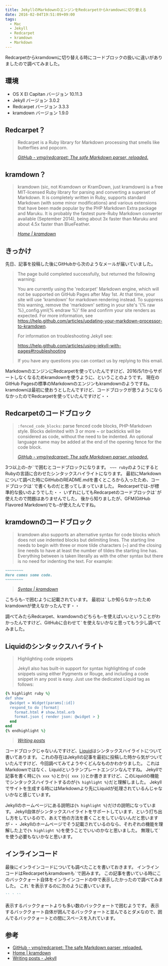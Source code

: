 ```yaml
---
title: JekyllのMarkdownのエンジンをRedcarpetからkramdownに切り替える
date: 2016-02-04T19:51:09+09:00
tags:
  - Mac
  - Jekyll
  - Redcarpet
  - kramdown
  - Markdown
---
```

Redcarpetからkramdownに切り替える時にコードブロックの扱いに違いがありましたので調べてみました。

<!-- more -->

## 環境

* OS X El Capitan バージョン 10.11.3
* Jekyll バージョン 3.0.2
* Redcarpet バージョン 3.3.3
* kramdown バージョン 1.9.0

## Redcarpet？

> Redcarpet is a Ruby library for Markdown processing that smells like butterflies and popcorn.
>
> <cite>[GitHub - vmg/redcarpet: The safe Markdown parser, reloaded.](https://github.com/vmg/redcarpet)</cite>

## kramdown？

> kramdown (sic, not Kramdown or KramDown, just kramdown) is a free MIT-licensed Ruby library for parsing and converting a superset of Markdown. It is completely written in Ruby, supports standard Markdown (with some minor modifications) and various extensions that have been made popular by the PHP Markdown Extra package and Maruku.
> It is probably the fastest pure-Ruby Markdown converter available (September 2014), being about 3x faster than Maruku and about 4.5x faster than BlueFeather.
>
> <cite>[Home | kramdown](http://kramdown.gettalong.org)</cite>

## きっかけ

先日、記事を投稿した後にGitHubから次のようなメールが届いていました。

> The page build completed successfully, but returned the following warning:
>
> You are currently using the 'redcarpet' Markdown engine, which will not be supported on GitHub Pages after May 1st. At that time, your site will use 'kramdown' for markdown rendering instead. To suppress this warning, remove the 'markdown' setting in your site's '{% raw %}_config.yml{% endraw %}' file and confirm your site renders as expected. For more information, see https://help.github.com/articles/updating-your-markdown-processor-to-kramdown.
>
> For information on troubleshooting Jekyll see:
>
>  https://help.github.com/articles/using-jekyll-with-pages#troubleshooting
>
> If you have any questions you can contact us by replying to this email.

MarkdownのエンジンにRedcarpetを使っていたんですけど、2016/5/1からサポートしなくなるためkramdownを使うように、ということのようです。
現在のGitHub Pagesの標準のMarkdownのエンジンもkramdownのようですね。
kramdownは最初に使おうとしたんですけど、コードブロックが思うようにならなかったのでRedcarpetを使っていたんですけど・・

## Redcarpetのコードブロック

> `:fenced_code_blocks`: parse fenced code blocks, PHP-Markdown style. Blocks delimited with 3 or more ~ or backticks will be considered as code, without the need to be indented. An optional language name may be added at the end of the opening fence for the code block.
>
> <cite>[GitHub - vmg/redcarpet: The safe Markdown parser, reloaded.](https://github.com/vmg/redcarpet)</cite>

3つ以上の`~`か`` ` ``で囲むとコードブロックになります。
`~~~ ruby`のようにするとRubyの言語に合わせたシンタックスハイライトになります。
最初にMarkdownについて調べた時にGitHubのREADME.mdを書くところから入ったため、コードブロックは`` ` ``で書くものだと思ってしまっていました。
Redcarpetでは`~`が標準的な扱いのようでした・・
いずれにしてもRedcarpetのコードブロックは`` ` ``が使えたので問題はありませんでした。
後から知りましたが、GFM(GitHub Flavored Markdown)でも`~`が使えたんですね。

## kramdownのコードブロック

> kramdown also supports an alternative syntax for code blocks which does not use indented blocks but delimiting lines. The starting line needs to begin with three or more tilde characters (~) and the closing line needs to have at least the number of tildes the starting line has. Everything between is taken literally as with the other syntax but there is no need for indenting the text. For example:
>
``` md
~~~~~~~~
Here comes some code.
~~~~~~~~
```
>
> <cite>[Syntax | kramdown](http://kramdown.gettalong.org/syntax.html#fenced-code-blocks)</cite>
>

こちらも`~`で囲むように記載されています。
最初は`` ` ``しか知らなかったためkramdownが使えなかったんです・・

調べてみたらRedcarpet、kramdownのどちらも`~`を使えばいいということがわかったんですけど、GitHubに合わせて`` ` ``を使えないかなと思ってもう少し調べてみました。

## Liquidのシンタックスハイライト

> Highlighting code snippets
>
> Jekyll also has built-in support for syntax highlighting of code snippets using either Pygments or Rouge, and including a code snippet in any post is easy. Just use the dedicated Liquid tag as follows:
>
``` ruby
{% highlight ruby %}
def show
  @widget = Widget(params[:id])
  respond_to do |format|
    format.html # show.html.erb
    format.json { render json: @widget > }
  end
end
{% endhighlight %}
```
>
> <cite>[Writing posts](http://jekyllrb.com/docs/posts/#highlighting-code-snippets)</cite>
>

コードブロックじゃないんですけど、[Liquid](http://jekyllrb.com/docs/templates/)はシンタックスハイライトについて書いてあります。
これの存在はJekyllの記事を最初に投稿した時から気がついていたんですけど、今回調べてみてようやくどんなものかわかりました。
これはMarkdownではなく、Liquidというテンプレートエンジンなんですね。
Jekyllで記事を書く時に`{% xxx %}`とか`{{ xxx }}`とか書きますけど、このLiquidの機能でシンタックスハイライトするのが`{% highlight %}`だと理解しました。
Jekyllでサイトを生成する時にはMarkdownより先にLiquidが処理されているんじゃないかなと感じています。

Jekyllのホームページにある説明は`{% highlight %}`だけの説明になっています。
Jekyll自体がシンタックスハイライトをサポートしています、という打ち出し方をしているので、あえて他の方法を書くことをしていないんだと思いますが・・
Jekyllのホームページでそう記載されているのなら、それぞれの機能を理解した上で`{% highlight %}`を使うことでいいのかなと思いました。
無理して`` ` ``を使う必要もないかなと思います。

## インラインコード

最後にインラインコードについても調べたことを書いておきます。
インラインコードはRedcarpetもkramdownも`` ` ``で囲みます。
この記事を書いている時にこのバッククォート自体をインラインコードの中で表示したかったので調べてみました。
これ`` ` ``を表示するのに次のように書いています。

``` md
`` ` ``
```

表示するバッククォートよりも多い数のバッククォートで囲むようです。
表示するバッククォート自体が囲んでるバッククォートと並んでるとダメなので、囲んでるバッククォートとの間にスペースを入れています。

## 参考

* [GitHub - vmg/redcarpet: The safe Markdown parser, reloaded.](https://github.com/vmg/redcarpet)
* [Home \| kramdown](http://kramdown.gettalong.org)
* [Writing posts - Jekyll](http://jekyllrb.com/docs/posts/#highlighting-code-snippets)
